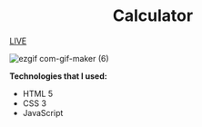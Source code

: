 <h1 align = "center">Calculator</h1>
<a href="https://vladyslavos.github.io/Calculator/">LIVE</a><br>


![ezgif com-gif-maker (6)](https://user-images.githubusercontent.com/67589338/123551015-a3422300-d778-11eb-8fe2-178d112a212b.gif)

 <b>Technologies that I used:</b>
<ul>
  <li>HTML 5</li>
  <li>CSS 3</li>
 <li>JavaScript</li>
</ul>


